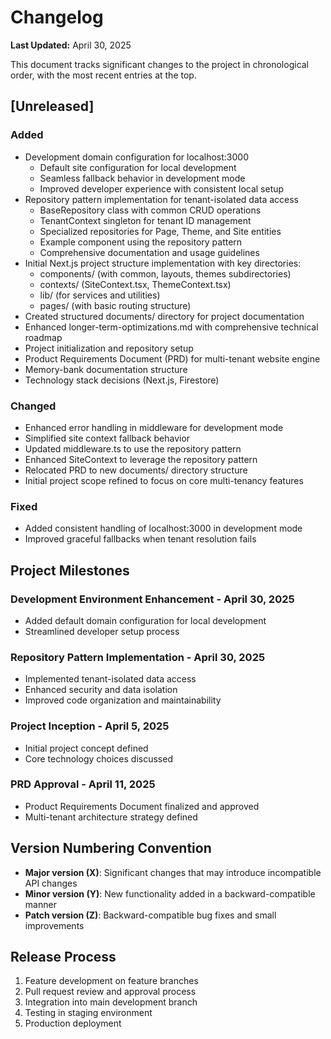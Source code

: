 # Changelog

**Last Updated:** April 30, 2025

This document tracks significant changes to the project in chronological order, with the most recent entries at the top.

## [Unreleased]

### Added
- Development domain configuration for localhost:3000
  - Default site configuration for local development
  - Seamless fallback behavior in development mode
  - Improved developer experience with consistent local setup
- Repository pattern implementation for tenant-isolated data access
  - BaseRepository class with common CRUD operations
  - TenantContext singleton for tenant ID management
  - Specialized repositories for Page, Theme, and Site entities
  - Example component using the repository pattern
  - Comprehensive documentation and usage guidelines
- Initial Next.js project structure implementation with key directories:
  - components/ (with common, layouts, themes subdirectories)
  - contexts/ (SiteContext.tsx, ThemeContext.tsx)
  - lib/ (for services and utilities)
  - pages/ (with basic routing structure)
- Created structured documents/ directory for project documentation
- Enhanced longer-term-optimizations.md with comprehensive technical roadmap
- Project initialization and repository setup
- Product Requirements Document (PRD) for multi-tenant website engine
- Memory-bank documentation structure
- Technology stack decisions (Next.js, Firestore)

### Changed
- Enhanced error handling in middleware for development mode
- Simplified site context fallback behavior
- Updated middleware.ts to use the repository pattern
- Enhanced SiteContext to leverage the repository pattern
- Relocated PRD to new documents/ directory structure
- Initial project scope refined to focus on core multi-tenancy features

### Fixed
- Added consistent handling of localhost:3000 in development mode
- Improved graceful fallbacks when tenant resolution fails

## Project Milestones

### Development Environment Enhancement - April 30, 2025
- Added default domain configuration for local development
- Streamlined developer setup process 

### Repository Pattern Implementation - April 30, 2025
- Implemented tenant-isolated data access
- Enhanced security and data isolation
- Improved code organization and maintainability

### Project Inception - April 5, 2025
- Initial project concept defined
- Core technology choices discussed

### PRD Approval - April 11, 2025
- Product Requirements Document finalized and approved
- Multi-tenant architecture strategy defined

## Version Numbering Convention

- **Major version (X)**: Significant changes that may introduce incompatible API changes
- **Minor version (Y)**: New functionality added in a backward-compatible manner
- **Patch version (Z)**: Backward-compatible bug fixes and small improvements

## Release Process

1. Feature development on feature branches
2. Pull request review and approval process
3. Integration into main development branch
4. Testing in staging environment
5. Production deployment